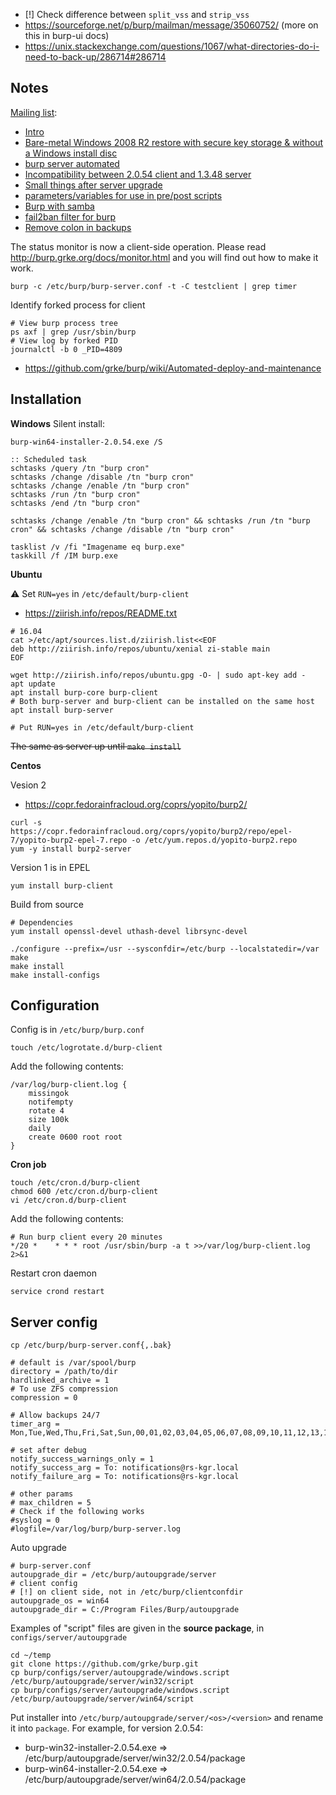 * [!] Check difference between `split_vss` and `strip_vss`
* https://sourceforge.net/p/burp/mailman/message/35060752/ (more on this in burp-ui docs)
* https://unix.stackexchange.com/questions/1067/what-directories-do-i-need-to-back-up/286714#286714

## Notes

[Mailing list](https://sourceforge.net/p/burp/mailman/burp-users/):

* [Intro](https://sourceforge.net/p/burp/mailman/message/36334451/)
* [Bare-metal Windows 2008 R2 restore with secure key storage & without a Windows install disc](https://sourceforge.net/p/burp/mailman/message/35612245/)
* [burp server automated](https://sourceforge.net/p/burp/mailman/message/35605032/)
* [Incompatibility between 2.0.54 client and 1.3.48 server](https://sourceforge.net/p/burp/mailman/message/35648448/)
* [Small things after server upgrade](https://sourceforge.net/p/burp/mailman/message/35653928/)
* [parameters/variables for use in pre/post scripts](https://sourceforge.net/p/burp/mailman/message/35671910/)
* [Burp with samba](https://sourceforge.net/p/burp/mailman/message/35769281/)
* [fail2ban filter for burp](https://sourceforge.net/p/burp/mailman/message/35786582/)
* [Remove colon in backups](https://sourceforge.net/p/burp/mailman/message/35535192/)

The status monitor is now a client-side operation.
Please read http://burp.grke.org/docs/monitor.html and you will find out how
to make it work.

```
burp -c /etc/burp/burp-server.conf -t -C testclient | grep timer
```
Identify forked process for client
```shell
# View burp process tree
ps axf | grep /usr/sbin/burp
# View log by forked PID
journalctl -b 0 _PID=4809
```

* https://github.com/grke/burp/wiki/Automated-deploy-and-maintenance

## Installation

**Windows**
Silent install:
```
burp-win64-installer-2.0.54.exe /S
```
```batch
:: Scheduled task
schtasks /query /tn "burp cron"
schtasks /change /disable /tn "burp cron"
schtasks /change /enable /tn "burp cron"
schtasks /run /tn "burp cron"
schtasks /end /tn "burp cron"

schtasks /change /enable /tn "burp cron" && schtasks /run /tn "burp cron" && schtasks /change /disable /tn "burp cron"

tasklist /v /fi "Imagename eq burp.exe"
taskkill /f /IM burp.exe
```
**Ubuntu**

:warning: Set `RUN=yes` in `/etc/default/burp-client`

* https://ziirish.info/repos/README.txt
```shell
# 16.04
cat >/etc/apt/sources.list.d/ziirish.list<<EOF
deb http://ziirish.info/repos/ubuntu/xenial zi-stable main
EOF

wget http://ziirish.info/repos/ubuntu.gpg -O- | sudo apt-key add -
apt update
apt install burp-core burp-client
# Both burp-server and burp-client can be installed on the same host
apt install burp-server

# Put RUN=yes in /etc/default/burp-client
```

~~The same as server up until `make install`~~

**Centos**

Vesion 2
* https://copr.fedorainfracloud.org/coprs/yopito/burp2/
```shell
curl -s https://copr.fedorainfracloud.org/coprs/yopito/burp2/repo/epel-7/yopito-burp2-epel-7.repo -o /etc/yum.repos.d/yopito-burp2.repo
yum -y install burp2-server
```
Version 1 is in EPEL
``` shell
yum install burp-client
```
Build from source
```
# Dependencies
yum install openssl-devel uthash-devel librsync-devel

./configure --prefix=/usr --sysconfdir=/etc/burp --localstatedir=/var
make
make install
make install-configs
```

## Configuration

Config is in `/etc/burp/burp.conf`

``` shell
touch /etc/logrotate.d/burp-client
```
Add the following contents:
```
/var/log/burp-client.log {
    missingok
    notifempty
    rotate 4
    size 100k
    daily
    create 0600 root root
}
```
**Cron job**
``` shell
touch /etc/cron.d/burp-client
chmod 600 /etc/cron.d/burp-client
vi /etc/cron.d/burp-client
```
Add the following contents:
```
# Run burp client every 20 minutes
*/20 *    * * * root /usr/sbin/burp -a t >>/var/log/burp-client.log 2>&1
```
Restart cron daemon
``` shell
service crond restart
```

## Server config
`cp /etc/burp/burp-server.conf{,.bak}`
```
# default is /var/spool/burp
directory = /path/to/dir
hardlinked_archive = 1
# To use ZFS compression
compression = 0

# Allow backups 24/7
timer_arg = Mon,Tue,Wed,Thu,Fri,Sat,Sun,00,01,02,03,04,05,06,07,08,09,10,11,12,13,14,15,16,17,18,19,20,21,22,23

# set after debug
notify_success_warnings_only = 1
notify_success_arg = To: notifications@rs-kgr.local
notify_failure_arg = To: notifications@rs-kgr.local

# other params
# max_children = 5
# Check if the following works
#syslog = 0
#logfile=/var/log/burp/burp-server.log
```
Auto upgrade

```
# burp-server.conf
autoupgrade_dir = /etc/burp/autoupgrade/server
# client config
# [!] on client side, not in /etc/burp/clientconfdir
autoupgrade_os = win64
autoupgrade_dir = C:/Program Files/Burp/autoupgrade
```

Examples of "script" files are given in the **source package**, in `configs/server/autoupgrade`

```shell
cd ~/temp
git clone https://github.com/grke/burp.git
cp burp/configs/server/autoupgrade/windows.script /etc/burp/autoupgrade/server/win32/script
cp burp/configs/server/autoupgrade/windows.script /etc/burp/autoupgrade/server/win64/script
```

Put installer into `/etc/burp/autoupgrade/server/<os>/<version>` and rename it into `package`. For example, for version 2.0.54:
* burp-win32-installer-2.0.54.exe => /etc/burp/autoupgrade/server/win32/2.0.54/package
* burp-win64-installer-2.0.54.exe => /etc/burp/autoupgrade/server/win64/2.0.54/package

